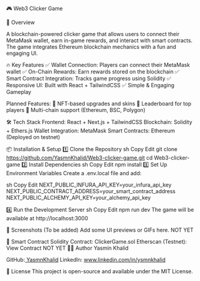 🎮 Web3 Clicker Game

🚀 Overview

A blockchain-powered clicker game that allows users to connect their MetaMask wallet, earn in-game rewards, and interact with smart contracts. The game integrates Ethereum blockchain mechanics with a fun and engaging UI.

🔥 Key Features
✅ Wallet Connection: Players can connect their MetaMask wallet
✅ On-Chain Rewards: Earn rewards stored on the blockchain
✅ Smart Contract Integration: Tracks game progress using Solidity
✅ Responsive UI: Built with React + TailwindCSS
✅ Simple & Engaging Gameplay

Planned Features:
🔹 NFT-based upgrades and skins
🔹 Leaderboard for top players
🔹 Multi-chain support (Ethereum, BSC, Polygon)

🛠 Tech Stack
Frontend: React + Next.js + TailwindCSS
Blockchain: Solidity + Ethers.js
Wallet Integration: MetaMask
Smart Contracts: Ethereum (Deployed on testnet)

📦 Installation & Setup
1️⃣ Clone the Repository
sh
Copy
Edit
git clone https://github.com/YasmnKhalid/Web3-clicker-game.git
cd Web3-clicker-game
2️⃣ Install Dependencies
sh
Copy
Edit
npm install
3️⃣ Set Up Environment Variables
Create a .env.local file and add:

sh
Copy
Edit
NEXT_PUBLIC_INFURA_API_KEY=your_infura_api_key
NEXT_PUBLIC_CONTRACT_ADDRESS=your_smart_contract_address
NEXT_PUBLIC_ALCHEMY_API_KEY=your_alchemy_api_key

4️⃣ Run the Development Server
sh
Copy
Edit
npm run dev
The game will be available at http://localhost:3000

📸 Screenshots (To be added)
Add some UI previews or GIFs here. NOT YET

🔗 Smart Contract
Solidity Contract: ClickerGame.sol
Etherscan (Testnet): View Contract NOT YET
👨‍💻 Author
Yasmin Khalid

GitHub:[ YasmnKhalid](https://github.com/YasmnKhalid)
LinkedIn: www.linkedin.com/in/ysmnkhalid

📜 License
This project is open-source and available under the MIT License.